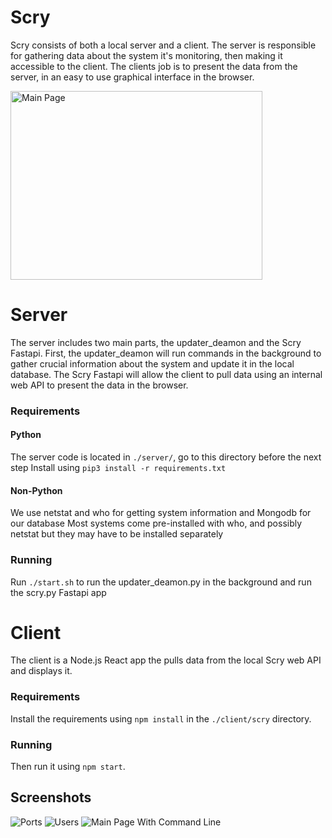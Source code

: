 # Scry
Scry consists of both a local server and a client. The server is responsible for gathering data about the system it's monitoring, then making it accessible to the client. The clients job is to present the data from the server, in an easy to use graphical interface in the browser.

<img src="https://github.com/JakeRoggenbuck/Scry/blob/main/images/main_page.png?raw=true"
     alt="Main Page"
     style="width: 403; height: 302; margin-right: 10px;" />

# Server
The server includes two main parts, the updater_deamon and the Scry Fastapi. First, the updater_deamon will run commands in the background to gather crucial information about the system and update it in the local database. The Scry Fastapi will allow the client to pull data using an internal web API to present the data in the browser.

### Requirements
#### Python
The server code is located in `./server/`, go to this directory before the next step
Install using `pip3 install -r requirements.txt`
#### Non-Python
We use netstat and who for getting system information and Mongodb for our database
Most systems come pre-installed with who, and possibly netstat but they may have to be installed separately

### Running
Run `./start.sh` to run the updater_deamon.py in the background and run the scry.py Fastapi app

# Client
The client is a Node.js React app the pulls data from the local Scry web API and displays it.

### Requirements
Install the requirements using `npm install` in the `./client/scry` directory.

### Running
Then run it using `npm start`.

## Screenshots
![Ports](https://github.com/JakeRoggenbuck/Scry/blob/main/images/ports.png?raw=true)
![Users](https://github.com/JakeRoggenbuck/Scry/blob/main/images/users.png?raw=true)
![Main Page With Command Line](https://github.com/JakeRoggenbuck/Scry/blob/main/images/main_page_with_command_line.png?raw=true)
